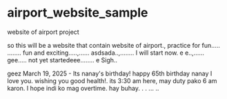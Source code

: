 # airport_website_sample
website of airport project

so this will be a website that contain website of airport., practice for fun.....
........
fun and exciting.....,......
asdsada..,........
I will start now. e e..,......
gee.....
not yet startedeee........
e
Sigh..

geez
March 19, 2025 - Its nanay's birthday! happy 65th birthday nanay I love you. wishing you good health!. its 3:30 am here, may duty pako 6 am karon. I hope indi ko mag overtime. hay buhay. . .
...
..
